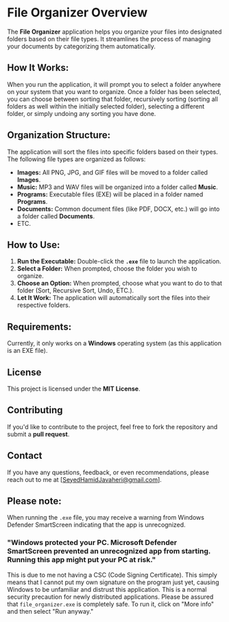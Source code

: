 # **File Organizer Overview**
The **File Organizer** application helps you organize your files into designated folders based on their file types. It streamlines the process of managing your documents by categorizing them automatically.

## **How It Works:**
When you run the application, it will prompt you to select a folder anywhere on your system that you want to organize. Once a folder has been selected, you can choose between sorting that folder, recursively sorting (sorting all folders as well within the initially selected folder), selecting a different folder, or simply undoing any sorting you have done.

## **Organization Structure:**
The application will sort the files into specific folders based on their types. The following file types are organized as follows:
- **Images:** All PNG, JPG, and GIF files will be moved to a folder called **Images**.
- **Music:** MP3 and WAV files will be organized into a folder called **Music**.
- **Programs:** Executable files (EXE) will be placed in a folder named **Programs**.
- **Documents:** Common document files (like PDF, DOCX, etc.) will go into a folder called **Documents**.
- ETC.

## **How to Use:**
1. **Run the Executable:** Double-click the **`.exe`** file to launch the application.
2. **Select a Folder:** When prompted, choose the folder you wish to organize.
3. **Choose an Option:** When prompted, choose what you want to do to that folder (Sort, Recursive Sort, Undo, ETC.).
4. **Let It Work:** The application will automatically sort the files into their respective folders.

## **Requirements:**
Currently, it only works on a **Windows** operating system (as this application is an EXE file).

## **License**
This project is licensed under the **MIT License**.

## **Contributing**
If you'd like to contribute to the project, feel free to fork the repository and submit a **pull request**.

## **Contact**
If you have any questions, feedback, or even recommendations, please reach out to me at [SeyedHamidJavaheri@gmail.com].

## **Please note:**
When running the `.exe` file, you may receive a warning from Windows Defender SmartScreen indicating that the app is unrecognized. 

### **"Windows protected your PC. Microsoft Defender SmartScreen prevented an unrecognized app from starting. Running this app might put your PC at risk."**

This is due to me not having a CSC (Code Signing Certificate). This simply means that I cannot put my own signature on the program just yet, causing Windows to be unfamiliar and distrust this application. This is a normal security precaution for newly distributed applications. Please be assured that `file_organizer.exe` is completely safe. To run it, click on "More info" and then select "Run anyway."